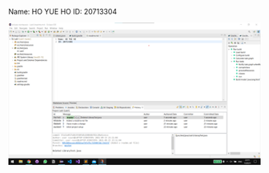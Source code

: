 Name: HO YUE HO
ID: 20713304

![image](https://github.com/edmondhoo/comp3111-lab1-2021f/blob/master/Screenshot.png)